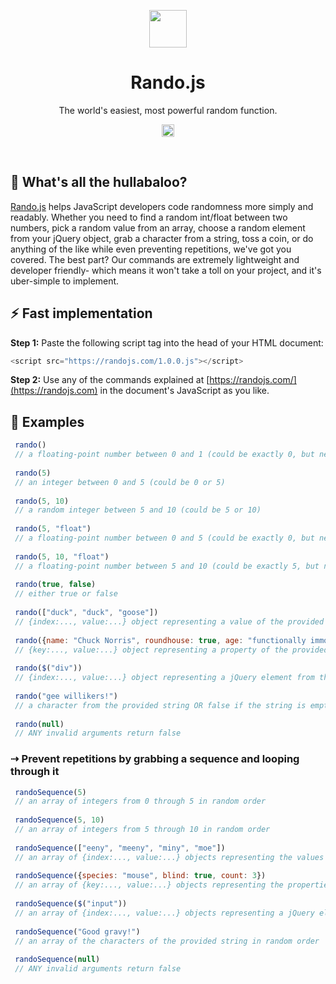 <p align="center"><img src="http://randojs.com/images/blackShapeShifter.gif" height="60"/></p>
<h1 align="center">Rando.js</h1>
<p align="center">The world's easiest, most powerful random function.</p>

<p align="center"><img src="http://randojs.com/images/smallsize.png" height="20"/></p><br/>

## :hear_no_evil:  What's all the hullabaloo?  
[Rando.js](https://randojs.com) helps JavaScript developers code randomness more simply and readably. Whether you need to find a random int/float between two numbers, pick a random value from an array, choose a random element from your jQuery object, grab a character from a string, toss a coin, or do anything of the like while even preventing repetitions, we've got you covered. The best part? Our commands are extremely lightweight and developer friendly- which means it won't take a toll on your project, and it's uber-simple to implement.  <br/>

## :zap:  Fast implementation  
   **Step 1:** Paste the following script tag into the head of your HTML document:<br/>
  ```JavaScript
<script src="https://randojs.com/1.0.0.js"></script>
  ```  

   **Step 2:** Use any of the commands explained at [https://randojs.com/](https://randojs.com)</a> in the document's JavaScript as you like.  <br/>
  
  
  
## :tada:  Examples  
  ```JavaScript
   rando()  
   // a floating-point number between 0 and 1 (could be exactly 0, but never exactly 1)  
     
   rando(5)  
   // an integer between 0 and 5 (could be 0 or 5)  
     
   rando(5, 10)  
   // a random integer between 5 and 10 (could be 5 or 10)  
     
   rando(5, "float")  
   // a floating-point number between 0 and 5 (could be exactly 0, but never exactly 5)  
     
   rando(5, 10, "float")  
   // a floating-point number between 5 and 10 (could be exactly 5, but never exactly 10)  
     
   rando(true, false)  
   // either true or false  
     
   rando(["duck", "duck", "goose"])  
   // {index:..., value:...} object representing a value of the provided array OR false if array is empty  
     
   rando({name: "Chuck Norris", roundhouse: true, age: "functionally immortal"})  
   // {key:..., value:...} object representing a property of the provided object OR false if object has no properties  
     
   rando($("div"))  
   // {index:..., value:...} object representing a jQuery element from the provided jQuery element set OR false if the provided jQuery element set does not contain any elements  
     
   rando("gee willikers!")  
   // a character from the provided string OR false if the string is empty. Reoccurring characters will naturally form a more likely return value  
     
   rando(null)  
   // ANY invalid arguments return false  
  ```
  
### &#8674; Prevent repetitions by grabbing a sequence and looping through it  
  ```JavaScript
   randoSequence(5)  
   // an array of integers from 0 through 5 in random order  
     
   randoSequence(5, 10)  
   // an array of integers from 5 through 10 in random order  
     
   randoSequence(["eeny", "meeny", "miny", "moe"])  
   // an array of {index:..., value:...} objects representing the values of the provided array in random order  
     
   randoSequence({species: "mouse", blind: true, count: 3})  
   // an array of {key:..., value:...} objects representing the properties of the provided object in random order  
     
   randoSequence($("input"))  
   // an array of {index:..., value:...} objects representing a jQuery elements from the provided jQuery element set in random order  
     
   randoSequence("Good gravy!")  
   // an array of the characters of the provided string in random order  
     
   randoSequence(null)  
   // ANY invalid arguments return false
```
